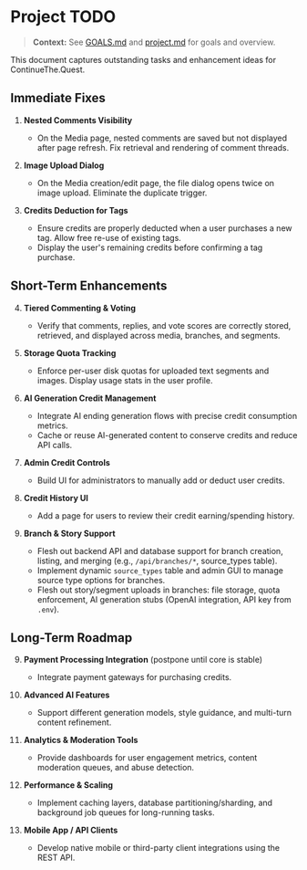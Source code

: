  # Project TODO

 > **Context:** See [GOALS.md](../GOALS.md) and [project.md](../project.md) for goals and overview.

 This document captures outstanding tasks and enhancement ideas for ContinueThe.Quest.

 ## Immediate Fixes

 1. **Nested Comments Visibility**
    - On the Media page, nested comments are saved but not displayed after page refresh. Fix retrieval and rendering of comment threads.

 2. **Image Upload Dialog**
    - On the Media creation/edit page, the file dialog opens twice on image upload. Eliminate the duplicate trigger.

 3. **Credits Deduction for Tags**
    - Ensure credits are properly deducted when a user purchases a new tag. Allow free re-use of existing tags.
    - Display the user's remaining credits before confirming a tag purchase.

 ## Short-Term Enhancements

 4. **Tiered Commenting & Voting**
    - Verify that comments, replies, and vote scores are correctly stored, retrieved, and displayed across media, branches, and segments.

 5. **Storage Quota Tracking**
    - Enforce per-user disk quotas for uploaded text segments and images. Display usage stats in the user profile.

 6. **AI Generation Credit Management**
    - Integrate AI ending generation flows with precise credit consumption metrics.
    - Cache or reuse AI-generated content to conserve credits and reduce API calls.

 7. **Admin Credit Controls**
    - Build UI for administrators to manually add or deduct user credits.

 8. **Credit History UI**
    - Add a page for users to review their credit earning/spending history.

 9. **Branch & Story Support**
    - Flesh out backend API and database support for branch creation, listing, and merging (e.g., `/api/branches/*`, source_types table).
    - Implement dynamic `source_types` table and admin GUI to manage source type options for branches.
    - Flesh out story/segment uploads in branches: file storage, quota enforcement, AI generation stubs (OpenAI integration, API key from `.env`).

 ## Long-Term Roadmap

 9. **Payment Processing Integration** (postpone until core is stable)
    - Integrate payment gateways for purchasing credits.

 10. **Advanced AI Features**
     - Support different generation models, style guidance, and multi-turn content refinement.

 11. **Analytics & Moderation Tools**
     - Provide dashboards for user engagement metrics, content moderation queues, and abuse detection.

 12. **Performance & Scaling**
     - Implement caching layers, database partitioning/sharding, and background job queues for long-running tasks.

 13. **Mobile App / API Clients**
     - Develop native mobile or third-party client integrations using the REST API.